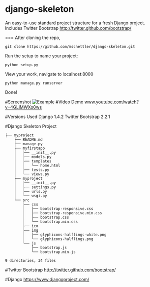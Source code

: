 django-skeleton
===============

An easy-to-use standard project structure for a fresh Django project. Includes Twitter Bootstrap http://twitter.github.com/bootstrap/

===
After cloning the repo,

    git clone https://github.com/mschettler/django-skeleton.git

Run the setup to name your project:
    
    python setup.py

View your work, navigate to localhost:8000

    python manage.py runserver
    
Done!


#Screenshot
![Example](https://raw.github.com/mschettler/django-skeleton/master/screenshot.png)
#Video Demo
www.youtube.com/watch?v=4GLiMWXo0ws


#Versions Used
    Django 1.4.2
    Twitter Bootstrap 2.2.1


#Django Skeleton Project

    ├── myproject
        ├── README.md
        ├── manage.py
        ├── myfirstapp
        │   ├── __init__.py
        │   ├── models.py
        │   ├── templates
        │   │   └── home.html
        │   ├── tests.py
        │   └── views.py
        ├── myproject
        │   ├── __init__.py
        │   ├── settings.py
        │   ├── urls.py
        │   └── wsgi.py
        └── src
            ├── css
            │   ├── bootstrap-responsive.css
            │   ├── bootstrap-responsive.min.css
            │   ├── bootstrap.css
            │   └── bootstrap.min.css
            ├── ico
            ├── img
            │   ├── glyphicons-halflings-white.png
            │   └── glyphicons-halflings.png
            └── js
                ├── bootstrap.js
                └── bootstrap.min.js
    
    9 directories, 34 files
    
    
    
#Twitter Bootstrap
http://twitter.github.com/bootstrap/

#Django
https://www.djangoproject.com/
